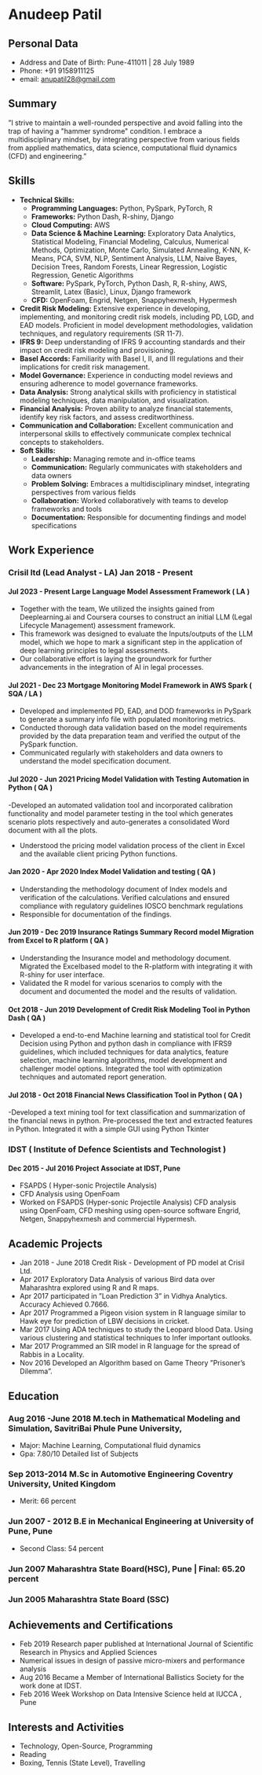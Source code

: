 # Anudeep Patil
## Personal Data
- Address and Date of Birth: Pune-411011 | 28 July 1989
- Phone: +91 9158911125
- email: anupatil28@gmail.com
## Summary
”I strive to maintain a well-rounded perspective and avoid falling into the trap of having
a "hammer syndrome" condition. I embrace a multidisciplinary mindset, by integrating
perspective from various fields from applied mathematics, data science, computational
fluid dynamics (CFD) and engineering.”
## Skills
* **Technical Skills:**
    * **Programming Languages:** Python, PySpark, PyTorch, R
    * **Frameworks:** Python Dash, R-shiny, Django
    * **Cloud Computing:** AWS
    * **Data Science & Machine Learning:** Exploratory Data Analytics, Statistical Modeling, Financial Modeling, Calculus, Numerical Methods, Optimization, Monte Carlo, Simulated Annealing, K-NN, K-Means, PCA, SVM, NLP, Sentiment Analysis, LLM, Naive Bayes, Decision Trees, Random Forests, Linear Regression, Logistic Regression, Genetic Algorithms
    * **Software:** PySpark, PyTorch, Python Dash, R, R-shiny, AWS, Streamlit, Latex (Basic), Linux, Django framework
    * **CFD:** OpenFoam, Engrid, Netgen, Snappyhexmesh, Hypermesh
* **Credit Risk Modeling:** Extensive experience in developing, implementing, and monitoring credit risk models, including PD, LGD, and EAD models. Proficient in model development methodologies, validation techniques, and regulatory requirements (SR 11-7). 
* **IFRS 9:** Deep understanding of IFRS 9 accounting standards and their impact on credit risk modeling and provisioning.
* **Basel Accords:**  Familiarity with Basel I, II, and III regulations and their implications for credit risk management.
* **Model Governance:**  Experience in conducting model reviews and ensuring adherence to model governance frameworks.
* **Data Analysis:** Strong analytical skills with proficiency in statistical modeling techniques, data manipulation, and visualization.
* **Financial Analysis:**  Proven ability to analyze financial statements, identify key risk factors, and assess creditworthiness.
* **Communication and Collaboration:** Excellent communication and interpersonal skills to effectively communicate complex technical concepts to stakeholders.
* **Soft Skills:**
    * **Leadership:** Managing remote and in-office teams
    * **Communication:**  Regularly communicates with stakeholders and data owners
    * **Problem Solving:**  Embraces a multidisciplinary mindset, integrating perspectives from various fields
    * **Collaboration:** Worked collaboratively with teams to develop frameworks and tools
    * **Documentation:**  Responsible for documenting findings and model specifications

## Work Experience
### Crisil ltd (Lead Analyst - LA) Jan 2018 - Present
#### Jul 2023 - Present Large Language Model Assessment Framework ( LA )
- Together with the team, We utilized the insights gained from Deeplearning.ai and Coursera courses to construct an initial LLM (Legal Lifecycle Management) assessment framework.
- This framework was designed to evaluate the Inputs/outputs of the LLM model, which
we hope to mark a significant step in the application of deep learning principles to legal
assessments.
- Our collaborative effort is laying the groundwork for further advancements in the integration of AI in legal processes.
#### Jul 2021 - Dec 23 Mortgage Monitoring Model Framework in AWS Spark ( SQA / LA )
- Developed and implemented PD, EAD, and DOD frameworks in PySpark to generate a
summary info file with populated monitoring metrics.
- Conducted thorough data validation based on the model requirements provided by the
data preparation team and verified the output of the PySpark function.
- Communicated regularly with stakeholders and data owners to understand the model
specification document.
#### Jul 2020 - Jun 2021 Pricing Model Validation with Testing Automation in Python ( QA )
-Developed an automated validation tool and incorporated calibration functionality and
model parameter testing in the tool which generates scenario plots respectively and
auto-generates a consolidated Word document with all the plots.
- Understood the pricing model validation process of the client in Excel and the available
client pricing Python functions.
#### Jan 2020 - Apr 2020 Index Model Validation and testing ( QA )
- Understanding the methodology document of Index models and verification of the calculations. Verified calculations and ensured compliance with regulatory guidelines IOSCO benchmark regulations
- Responsible for documentation of the findings.
#### Jun 2019 - Dec 2019 Insurance Ratings Summary Record model Migration from Excel to R platform ( QA )
- Understanding the Insurance model and methodology document. Migrated the Excelbased model to the R-platform with integrating it with R-shiny for user interface.
- Validated the R model for various scenarios to comply with the document and documented the model and the results of validation.
#### Oct 2018 - Jun 2019 Development of Credit Risk Modeling Tool in Python Dash ( QA )
- Developed a end-to-end Machine learning and statistical tool for Credit Decision using
Python and python dash in compliance with IFRS9 guidelines, which included techniques
for data analytics, feature selection, machine learning algorithms, model development
and challenger model options. Integrated the tool with optimization techniques and
automated report generation.
#### Jul 2018 - Oct 2018 Financial News Classification Tool in Python ( QA )
-Developed a text mining tool for text classification and summarization of the financial
news in python. Pre-processed the text and extracted features in Python. Integrated it
with a simple GUI using Python Tkinter
### IDST ( Institute of Defence Scientists and Technologist )
#### Dec 2015 - Jul 2016 Project Associate at IDST, Pune
- FSAPDS ( Hyper-sonic Projectile Analysis)
- CFD Analysis using OpenFoam
- Worked on FSAPDS (Hyper-sonic Projectile Analysis) CFD analysis using OpenFoam, CFD
meshing using open-source software Engrid, Netgen, Snappyhexmesh and commercial Hypermesh.
## Academic Projects
- Jan 2018 - June 2018 Credit Risk - Development of PD model at Crisil Ltd.
- Apr 2017 Exploratory Data Analysis of various Bird data over Maharashtra explored
using R and R maps.
- Apr 2017 participated in ”Loan Prediction 3” in Vidhya Analytics. Accuracy Achieved
0.7666.
- Apr 2017 Programmed a Pigeon vision system in R language similar to Hawk eye
for prediction of LBW decisions in cricket.
- Mar 2017 Using ADA techniques to study the Leopard blood Data. Using various
clustering and statistical techniques to Infer important outlooks.
- Mar 2017 Programmed an SIR model in R language for the spread of Rabbis in
a Locality.
- Nov 2016 Developed an Algorithm based on Game Theory ”Prisoner’s Dilemma”.
## Education
### Aug 2016 -June 2018 M.tech in Mathematical Modeling and Simulation, SavitriBai Phule Pune University,
- Major: Machine Learning, Computational fluid dynamics
- Gpa: 7.80/10 Detailed list of Subjects
### Sep 2013-2014 M.Sc in Automotive Engineering Coventry University, United Kingdom
- Merit: 66 percent
### Jun 2007 - 2012 B.E in Mechanical Engineering at University of Pune, Pune
- Second Class: 54 percent
### Jun 2007 Maharashtra State Board(HSC), Pune | Final: 65.20 percent
### Jun 2005 Maharashtra State Board (SSC)
## Achievements and Certifications
- Feb 2019 Research paper published at International Journal of Scientific Research in Physics and Applied Sciences
- Numerical issues in design of passive micro-mixers and performance analysis
- Aug 2016 Became a Member of International Ballistics Society for the work done at IDST.
- Feb 2016 Week Workshop on Data Intensive Science held at IUCCA , Pune
## Interests and Activities
- Technology, Open-Source, Programming
- Reading
- Boxing, Tennis (State Level), Travelling